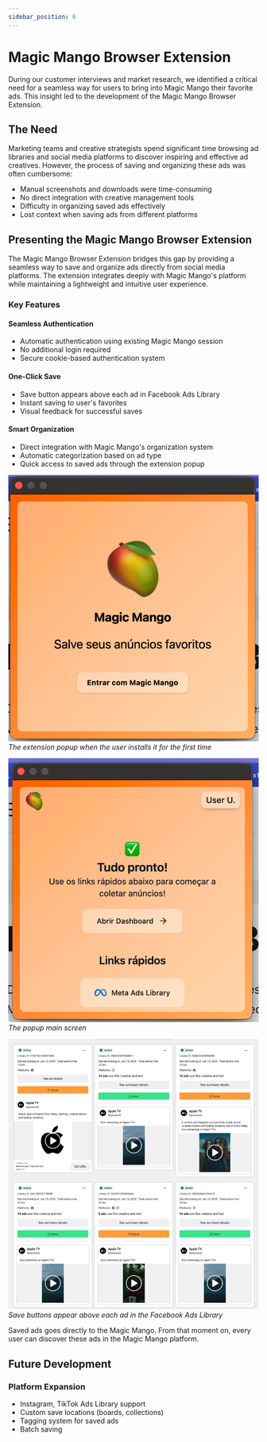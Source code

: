 ```yaml
---
sidebar_position: 6
---
```


# Magic Mango Browser Extension

During our customer interviews and market research, we identified a critical need for a seamless way for users to bring into Magic Mango their favorite ads. This insight led to the development of the Magic Mango Browser Extension.

## The Need

Marketing teams and creative strategists spend significant time browsing ad libraries and social media platforms to discover inspiring and effective ad creatives. However, the process of saving and organizing these ads was often cumbersome:

- Manual screenshots and downloads were time-consuming
- No direct integration with creative management tools
- Difficulty in organizing saved ads effectively
- Lost context when saving ads from different platforms

## Presenting the Magic Mango Browser Extension

The Magic Mango Browser Extension bridges this gap by providing a seamless way to save and organize ads directly from social media platforms. The extension integrates deeply with Magic Mango's platform while maintaining a lightweight and intuitive user experience.

### Key Features

#### Seamless Authentication
- Automatic authentication using existing Magic Mango session
- No additional login required
- Secure cookie-based authentication system

#### One-Click Save
- Save button appears above each ad in Facebook Ads Library
- Instant saving to user's favorites
- Visual feedback for successful saves

#### Smart Organization
- Direct integration with Magic Mango's organization system
- Automatic categorization based on ad type
- Quick access to saved ads through the extension popup

![Extension Popup Interface](../static/img/popup2.png)
*The extension popup when the user installs it for the first time*

![Extension Popup Interface](../static/img/popup1.png)
*The popup main screen*

![Facebook Ads Library Integration](../static/img/facebookads.png)
*Save buttons appear above each ad in the Facebook Ads Library*

Saved ads goes directly to the Magic Mango. From that moment on, every user can discover these ads in the Magic Mango platform.

## Future Development

### Platform Expansion
- Instagram, TikTok Ads Library support
- Custom save locations (boards, collections)
- Tagging system for saved ads
- Batch saving

